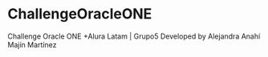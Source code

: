 # ChallengeOracleONE
Challenge Oracle ONE +Alura Latam | Grupo5
Developed by Alejandra Anahí Majín Martínez
